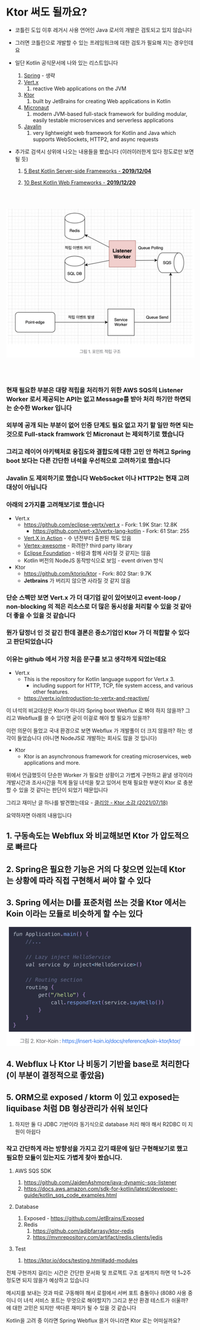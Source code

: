 # Ktor 써도 될까요?

-  코틀린 도입 이후 레거시 사용 언어인 Java 로서의 개발은 검토되고 있지 않습니다

-  그러면 코틀린으로 개발할 수 있는 프레임워크에 대한 검토가 필요해 지는 경우인데요 

- 일단 Kotlin 공식문서에 나와 있는 리스트입니다 
	1. [Spring](https://spring.io/) - 생략 
	1. [Vert.x](https://vertx.io/)
		1.  reactive Web applications on the JVM
	2. [Ktor](https://ktor.io/) 
		1. built by JetBrains for creating Web applications in Kotlin
	3. [Micronaut](https://micronaut.io/) 
		1. modern JVM-based full-stack framework for building modular, easily testable microservices and serverless applications
	4. [Javalin](https://javalin.io/)
		1. very lightweight web framework for Kotlin and Java which supports WebSockets, HTTP2, and async requests

- 추가로 검색시 상위에 나오는 내용들을 봤습니다 
(이러이러한게 있다 정도로만 보면 될 듯)

  1. [5 Best Kotlin Server-side Frameworks - <b>2019/12/04</b>](https://javalin.io/)
   
  2. [10 Best Kotlin Web Frameworks - <b>2019/12/20</b>](https://www.dunebook.com/best-kotlin-web-frameworks/)

<br/>
<br/>

![image](./images/2022-09-24/point.png)

<br/>
<br/>

### 현재 필요한 부분은 대량 적립을 처리하기 위한 AWS SQS의 Listener Worker 로서 제공되는 API는 없고 Message를 받아 처리 하기만 하면되는 순수한 Worker 입니다 

### 외부에 공개 되는 부분이 없어 인증 단계도 필요 없고 자기 할 일만 하면 되는 것으로 Full-stack framwork 인 Micronaut 는 제외하기로 했습니다 

### 그리고 레이어 아키텍처로 응집도와 결합도에 대한 고민 안 하려고 Spring boot 보다는 다른 간단한 녀석을 우선적으로 고려하기로 했습니다 

### Javalin 도 제외하기로 했습니다 WebSocket 이나 HTTP2는 현재 고려 대상이 아닙니다 

### 아래의 2가지를 고려해보기로 했습니다

- Vert.x
  - https://github.com/eclipse-vertx/vert.x - Fork: 1.9K Star: 12.8K
    - https://github.com/vert-x3/vertx-lang-kotlin - Fork: 61 Star: 255
  - [Vert.X in Action](https://www.aladin.co.kr/search/wsearchresult.aspx?SearchTarget=All&SearchWord=vert.x&x=0&y=0) - 수 년전부터 출판된 책도 있음
  - [Vertex-awesome](https://github.com/vert-x3/vertx-awesome/blob/master/README.md?fbclid=IwAR18GlHNpQJxQi_RuPZeeY4pq9N2svBNRH2MhFsdlLasf22Ie0zsm959taE#dependency-injection) - 화려한? third party library
  - [Eclipse Foundation](https://www.eclipse.org/) - 바람과 함께 사라질 것 같지는 않음
  - Kotlin 버전의 NodeJS 동작방식으로 보임 - event driven 방식 
- Ktor
  - https://github.com/ktorio/ktor - Fork: 802 Star: 9.7K 
  - <b>Jetbrains</b> 가 버리지 않으면 사라질 것 같지 않음 

### 단순 스펙만 보면 Vert.x 가 더 대기업 같이 있어보이고 event-loop / non-blocking 의 적은 리소스로 더 많은 동시성을 처리할 수 있을 것 같아 더 좋을 수 있을 것 같습니다 

### 뭔가 답정너 인 것 같긴 한데 결론은 중소기업인 Ktor 가 더 적합할 수 있다고 판단되었습니다

### 이유는 github 에서 가장 처음 문구를 보고 생각하게 되었는데요 

- Vert.x
  - This is the repository for Kotlin language support for Vert.x 3. 
    - including support for HTTP, TCP, file system access, and various other features.
  - https://vertx.io/introduction-to-vertx-and-reactive/

이 녀석의 비교대상은 Ktor가 아니라 Spring boot Webflux 로 봐야 하지 않을까? 그리고 Webflux를 쓸 수 있다면 굳이 이걸로 해야 할 필요가 있을까? 

이런 의문이 들었고 국내 환경으로 보면 Webflux 가 개발풀이 더 크지 않을까? 하는 생각이 들었습니다 (아니면 NodeJS로 개발하는 회사도 많을 것 입니다) 

- Ktor
  - Ktor is an asynchronous framework for creating microservices, web applications and more. 


위에서 언급했듯이 단순한 Worker 가 필요한 상황이고 가볍게 구현하고 끝낼 생각이라 개발시간과 조사시간을 적게 들일 녀석을 찾고 있어서 현재 필요한 부분이 Ktor 로 충분할 수 있을 것 같다는 판단이 되었기 때문입니다 

그리고 재미난 글 하나를 발견했는데요 - [클리앙 - Ktor 소감 (2021/07/18)](https://www.clien.net/service/board/cm_app/16328562)

요약하자면 아래의 내용입니다

## 1. 구동속도는 Webflux 와 비교해보면 Ktor 가 압도적으로 빠르다 
## 2. Spring은 필요한 기능은 거의 다 찾으면 있는데 Ktor 는 상황에 따라 직접 구현해서 써야 할 수 있다 
## 3. Spring 에서는 DI를 표준처럼 쓰는 것을 Ktor 에서는 Koin 이라는 모듈로 비슷하게 할 수는 있다 
   
![image](./images/2022-09-24/koin.png)
    
## 4. Webflux 나 Ktor 나 비동기 기반을 base로 처리한다 (이 부분이 결정적으로 좋았음) 
## 5. ORM으로 exposed / ktorm 이 있고 exposed는 liquibase 처럼 DB 형상관리가 쉬워 보인다 
   1. 하지만 둘 다 JDBC 기반이라 동기식으로 database 처리 해야 해서 R2DBC 미 지원이 아쉽다 


### 작고 간단하게 라는 방향성을 가지고 갔기 때문에 일단 구현해보기로 했고 필요한 모듈이 있는지도 가볍게 찾아 봤습니다. 

1. AWS SQS SDK
   1. https://github.com/JaidenAshmore/java-dynamic-sqs-listener
   2. https://docs.aws.amazon.com/sdk-for-kotlin/latest/developer-guide/kotlin_sqs_code_examples.html

2. Database
   1. Exposed - https://github.com/JetBrains/Exposed
   2. Redis 
      1. https://github.com/adibfarrasy/ktor-redis
      2. https://mvnrepository.com/artifact/redis.clients/jedis
3. Test
   1. https://ktor.io/docs/testing.html#add-modules
 
전체 구현까지 걸리는 시간은 간단한 문서화 및 프로젝트 구조 설계까지 하면 약 1~2주 정도면 되지 않을가 예상하고 있습니다 

메시지를 보내는 것과 따로 구동해야 해서 로컬에서 서버 포트 충돌이나 (8080 사용 중이니 이 녀석 서비스 포트는 무엇으로 해야할지?) 그리고 분산 환경 테스트가 쉬울까? 에 대한 고민은 되지만 색다른 재미가 될 수 있을 것 같습니다 

Kotlin을 고려 중 이라면 Spring Webflux 쓸거 아니라면 Ktor 로는 어떠실까요? 
